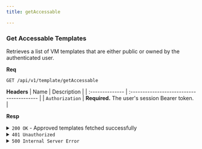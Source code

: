 ```yaml
---
title: getAccessable

---
```


### Get Accessable Templates

Retrieves a list of VM templates that are either public or owned by the authenticated user.

**Req**
```
GET /api/v1/template/getAccessable
```

**Headers**
| Name            | Description                               |
| :-------------- | :---------------------------------------- |
| `Authorization` | **Required.** The user's session Bearer token. |

**Resp**
<details>
<summary><code>200 OK</code> - Approved templates fetched successfully</summary>
The response format is the same as `getAll`, but the list is filtered based on user permissions.
</details>

<details>
<summary><code>401 Unauthorized</code></summary>
```json
{ "code": 401, "message": "invalid or expired token", "data": null }
```
</details>

<details>
<summary><code>500 Internal Server Error</code></summary>
```json
{ "code": 500, "message": "Internal Server Error", "data": null }
```
</details>